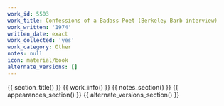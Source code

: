 ```yaml
---
work_id: 5503
work_title: Confessions of a Badass Poet (Berkeley Barb interview)
work_written: '1974'
written_date: exact
work_collected: 'yes'
work_category: Other
notes: null
icon: material/book
alternate_versions: []
---
```


{{ section_title() }}
{{ work_info() }}
{{ notes_section() }}
{{ appearances_section() }}
{{ alternate_versions_section() }}